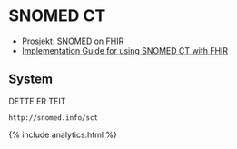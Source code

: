# SNOMED CT

* Prosjekt: [SNOMED on FHIR](https://confluence.ihtsdotools.org/display/FHIR/SNOMED+on+FHIR)
* [Implementation Guide for using SNOMED CT with FHIR](https://confluence.ihtsdotools.org/display/FHIR/Implementation+Guide+for+using+SNOMED+CT+with+FHIR)

## System

DETTE ER TEIT

```
http://snomed.info/sct	
```

{% include analytics.html %}
